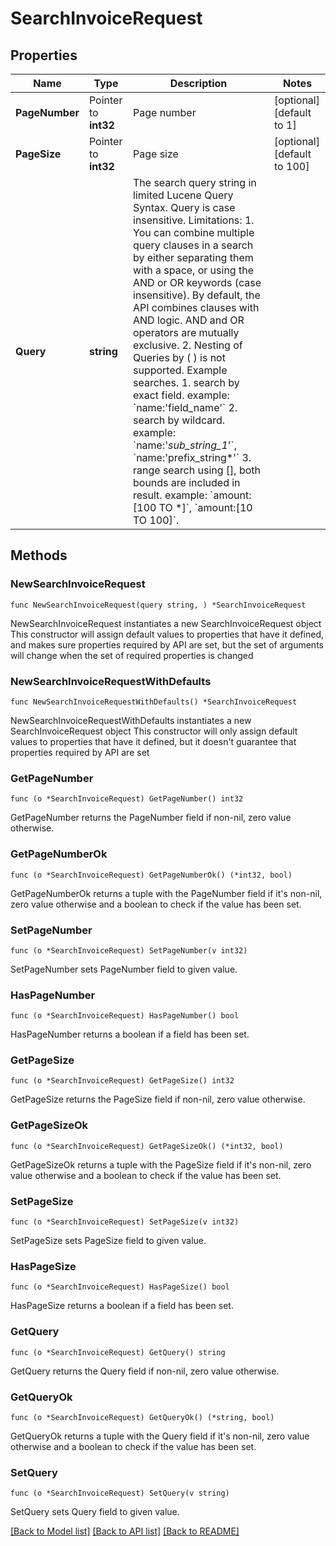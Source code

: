 # SearchInvoiceRequest

## Properties

Name | Type | Description | Notes
------------ | ------------- | ------------- | -------------
**PageNumber** | Pointer to **int32** | Page number | [optional] [default to 1]
**PageSize** | Pointer to **int32** | Page size | [optional] [default to 100]
**Query** | **string** | The search query string in limited Lucene Query Syntax. Query is case insensitive.     Limitations:        1. You can combine multiple query clauses in a search by either separating them with a space, or using the AND or OR keywords (case insensitive). By default, the API combines clauses with AND logic. AND and OR operators are mutually exclusive.       2. Nesting of Queries by ( ) is not supported.     Example searches.       1. search by exact field. example: &#x60;name:&#39;field_name&#39;&#x60;       2. search by wildcard. example: &#x60;name:&#39;*sub_string_1*&#39;&#x60;, &#x60;name:&#39;prefix_string*&#39;&#x60;       3. range search using [], both bounds are included in result. example: &#x60;amount:[100 TO *]&#x60;, &#x60;amount:[10 TO 100]&#x60;.      | 

## Methods

### NewSearchInvoiceRequest

`func NewSearchInvoiceRequest(query string, ) *SearchInvoiceRequest`

NewSearchInvoiceRequest instantiates a new SearchInvoiceRequest object
This constructor will assign default values to properties that have it defined,
and makes sure properties required by API are set, but the set of arguments
will change when the set of required properties is changed

### NewSearchInvoiceRequestWithDefaults

`func NewSearchInvoiceRequestWithDefaults() *SearchInvoiceRequest`

NewSearchInvoiceRequestWithDefaults instantiates a new SearchInvoiceRequest object
This constructor will only assign default values to properties that have it defined,
but it doesn't guarantee that properties required by API are set

### GetPageNumber

`func (o *SearchInvoiceRequest) GetPageNumber() int32`

GetPageNumber returns the PageNumber field if non-nil, zero value otherwise.

### GetPageNumberOk

`func (o *SearchInvoiceRequest) GetPageNumberOk() (*int32, bool)`

GetPageNumberOk returns a tuple with the PageNumber field if it's non-nil, zero value otherwise
and a boolean to check if the value has been set.

### SetPageNumber

`func (o *SearchInvoiceRequest) SetPageNumber(v int32)`

SetPageNumber sets PageNumber field to given value.

### HasPageNumber

`func (o *SearchInvoiceRequest) HasPageNumber() bool`

HasPageNumber returns a boolean if a field has been set.

### GetPageSize

`func (o *SearchInvoiceRequest) GetPageSize() int32`

GetPageSize returns the PageSize field if non-nil, zero value otherwise.

### GetPageSizeOk

`func (o *SearchInvoiceRequest) GetPageSizeOk() (*int32, bool)`

GetPageSizeOk returns a tuple with the PageSize field if it's non-nil, zero value otherwise
and a boolean to check if the value has been set.

### SetPageSize

`func (o *SearchInvoiceRequest) SetPageSize(v int32)`

SetPageSize sets PageSize field to given value.

### HasPageSize

`func (o *SearchInvoiceRequest) HasPageSize() bool`

HasPageSize returns a boolean if a field has been set.

### GetQuery

`func (o *SearchInvoiceRequest) GetQuery() string`

GetQuery returns the Query field if non-nil, zero value otherwise.

### GetQueryOk

`func (o *SearchInvoiceRequest) GetQueryOk() (*string, bool)`

GetQueryOk returns a tuple with the Query field if it's non-nil, zero value otherwise
and a boolean to check if the value has been set.

### SetQuery

`func (o *SearchInvoiceRequest) SetQuery(v string)`

SetQuery sets Query field to given value.



[[Back to Model list]](../README.md#documentation-for-models) [[Back to API list]](../README.md#documentation-for-api-endpoints) [[Back to README]](../README.md)


